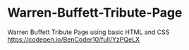 # Warren-Buffett-Tribute-Page
Warren Buffett Tribute Page using basic HTML and CSS     
https://codepen.io/BenCoder10/full/YzPQeLX

